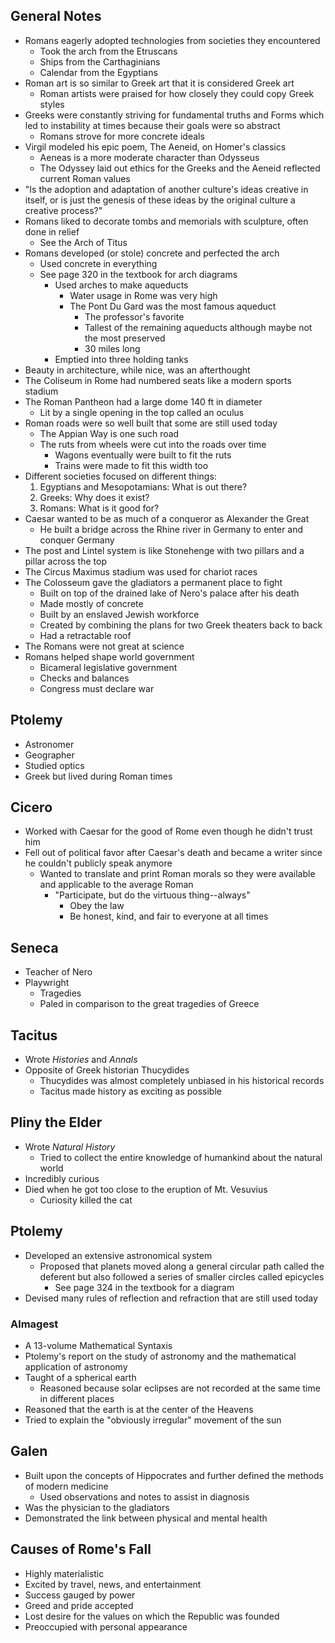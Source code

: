 ## General Notes
- Romans eagerly adopted technologies from societies they encountered
	- Took the arch from the Etruscans
	- Ships from the Carthaginians
	- Calendar from the Egyptians
- Roman art is so similar to Greek art that it is considered Greek art
	- Roman artists were praised for how closely they could copy Greek styles
- Greeks were constantly striving for fundamental truths and Forms which led to instability at times because their goals were so abstract
	- Romans strove for more concrete ideals
- Virgil modeled his epic poem, The Aeneid, on Homer's classics
	- Aeneas is a more moderate character than Odysseus
	- The Odyssey laid out ethics for the Greeks and the Aeneid reflected current Roman values
- "Is the adoption and adaptation of another culture's ideas creative in itself, or is just the genesis of these ideas by the original culture a creative process?"
- Romans liked to decorate tombs and memorials with sculpture, often done in relief
	- See the Arch of Titus
- Romans developed (or stole) concrete and perfected the arch
	- Used concrete in everything
	- See page 320 in the textbook for arch diagrams
		- Used arches to make aqueducts
			- Water usage in Rome was very high
			- The Pont Du Gard was the most famous aqueduct
				- The professor's favorite
				- Tallest of the remaining aqueducts although maybe not the most preserved
				- 30 miles long
		- Emptied into three holding tanks
- Beauty in architecture, while nice, was an afterthought
- The Coliseum in Rome had numbered seats like a modern sports stadium
- The Roman Pantheon had a large dome 140 ft in diameter
	- Lit by a single opening in the top called an oculus
- Roman roads were so well built that some are still used today
	- The Appian Way is one such road
	- The ruts from wheels were cut into the roads over time
		- Wagons eventually were built to fit the ruts
		- Trains were made to fit this width too
- Different societies focused on different things:
	1. Egyptians and Mesopotamians: What is out there?
	1. Greeks: Why does it exist?
	1. Romans: What is it good for?
- Caesar wanted to be as much of a conqueror as Alexander the Great
	- He built a bridge across the Rhine river in Germany to enter and conquer Germany
- The post and Lintel system is like Stonehenge with two pillars and a pillar across the top
- The Circus Maximus stadium was used for chariot races
- The Colosseum gave the gladiators a permanent place to fight
	- Built on top of the drained lake of Nero's palace after his death
	- Made mostly of concrete
	- Built by an enslaved Jewish workforce
	- Created by combining the plans for two Greek theaters back to back
	- Had a retractable roof
- The Romans were not great at science
- Romans helped shape world government
	- Bicameral legislative government
	- Checks and balances
	- Congress must declare war

## Ptolemy
- Astronomer
- Geographer
- Studied optics
- Greek but lived during Roman times

## Cicero
- Worked with Caesar for the good of Rome even though he didn't trust him
- Fell out of political favor after Caesar's death and became a writer since he couldn't publicly speak anymore
	- Wanted to translate and print Roman morals so they were available and applicable to the average Roman
		- "Participate, but do the virtuous thing--always"
			- Obey the law
			- Be honest, kind, and fair to everyone at all times

## Seneca
- Teacher of Nero
- Playwright
	- Tragedies
	- Paled in comparison to the great tragedies of Greece

## Tacitus
- Wrote *Histories* and *Annals*
- Opposite of Greek historian Thucydides
	- Thucydides was almost completely unbiased in his historical records
	- Tacitus made history as exciting as possible

## Pliny the Elder
- Wrote *Natural History*
	- Tried to collect the entire knowledge of humankind about the natural world
- Incredibly curious
- Died when he got too close to the eruption of Mt. Vesuvius
	- Curiosity killed the cat

## Ptolemy
- Developed an extensive astronomical system
	- Proposed that planets moved along a general circular path called the deferent but also followed a series of smaller circles called epicycles
		- See page 324 in the textbook for a diagram
- Devised many rules of reflection and refraction that are still used today

### Almagest
- A 13-volume Mathematical Syntaxis
- Ptolemy's report on the study of astronomy and the mathematical application of astronomy
- Taught of a spherical earth
	- Reasoned because solar eclipses are not recorded at the same time in different places
- Reasoned that the earth is at the center of the Heavens
- Tried to explain the "obviously irregular" movement of the sun

## Galen
- Built upon the concepts of Hippocrates and further defined the methods of modern medicine
	- Used observations and notes to assist in diagnosis
- Was the physician to the gladiators
- Demonstrated the link between physical and mental health

## Causes of Rome's Fall
- Highly materialistic
- Excited by travel, news, and entertainment
- Success gauged by power
- Greed and pride accepted
- Lost desire for the values on which the Republic was founded
- Preoccupied with personal appearance

